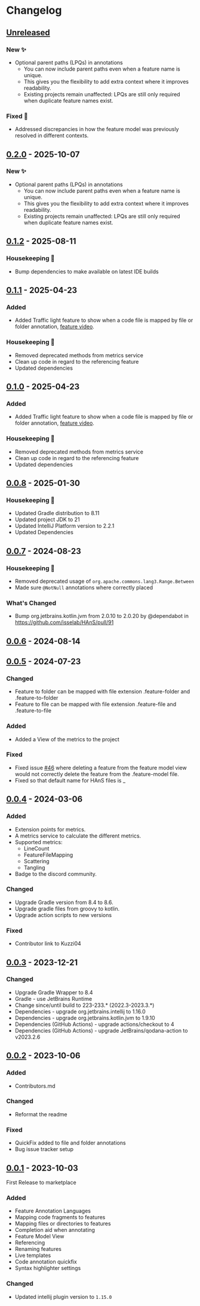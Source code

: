 # Changelog

## [Unreleased]

### New ✨

- Optional parent paths (LPQs) in annotations
    - You can now include parent paths even when a feature name is unique.
    - This gives you the flexibility to add extra context where it improves readability.
    - Existing projects remain unaffected: LPQs are still only required when duplicate feature names exist.

### Fixed 🐛
- Addressed discrepancies in how the feature model was previously resolved in different contexts.

## [0.2.0] - 2025-10-07

### New ✨

- Optional parent paths (LPQs) in annotations
  - You can now include parent paths even when a feature name is unique. 
  - This gives you the flexibility to add extra context where it improves readability. 
  - Existing projects remain unaffected: LPQs are still only required when duplicate feature names exist.

## [0.1.2] - 2025-08-11

### Housekeeping 🧹

- Bump dependencies to make available on latest IDE builds

## [0.1.1] - 2025-04-23

### Added

- Added Traffic light feature to show when a code file is mapped by file or folder annotation, [feature video](https://youtu.be/HBZYgyc_xgo).

### Housekeeping 🧹

- Removed deprecated methods from metrics service
- Clean up code in regard to the referencing feature
- Updated dependencies

## [0.1.0] - 2025-04-23

### Added

- Added Traffic light feature to show when a code file is mapped by file or folder annotation, [feature video](https://youtu.be/HBZYgyc_xgo).

### Housekeeping 🧹

- Removed deprecated methods from metrics service
- Clean up code in regard to the referencing feature
- Updated dependencies

## [0.0.8] - 2025-01-30

### Housekeeping 🧹

- Updated Gradle distribution to 8.11
- Updated project JDK to 21
- Updated IntelliJ Platform version to 2.2.1
- Updated Dependencies

## [0.0.7] - 2024-08-23

### Housekeeping 🧹

- Removed deprecated usage of ```org.apache.commons.lang3.Range.Between```
- Made sure ```@NotNull``` annotations where correctly placed

### What's Changed

- Bump org.jetbrains.kotlin.jvm from 2.0.10 to 2.0.20 by @dependabot in https://github.com/isselab/HAnS/pull/91

## [0.0.6] - 2024-08-14

## [0.0.5] - 2024-07-23

### Changed

- Feature to folder can be mapped with file extension .feature-folder and .feature-to-folder
- Feature to file can be mapped with file extension .feature-file and .feature-to-file

### Added

- Added a View of the metrics to the project

### Fixed

- Fixed issue [#46](https://github.com/isselab/HAnS/issues/46) where deleting a feature from the feature model view would not correctly delete the feature from the .feature-model file.
- Fixed so that default name for HAnS files is _

## [0.0.4] - 2024-03-06

### Added

- Extension points for metrics.
- A metrics service to calculate the different metrics.
- Supported metrics:
  - LineCount 
  - FeatureFileMapping 
  - Scattering 
  - Tangling
- Badge to the discord community.

### Changed

- Upgrade Gradle version from 8.4 to 8.6.
- Upgrade gradle files from groovy to kotlin. 
- Upgrade action scripts to new versions

### Fixed

- Contributor link to Kuzzi04

## [0.0.3] - 2023-12-21

### Changed

- Upgrade Gradle Wrapper to 8.4
- Gradle - use JetBrains Runtime
- Change since/until build to 223-233.* (2022.3-2023.3.*)
- Dependencies - upgrade org.jetbrains.intellij to 1.16.0
- Dependencies - upgrade org.jetbrains.kotlin.jvm to 1.9.10
- Dependencies (GitHub Actions) - upgrade actions/checkout to 4
- Dependencies (GitHub Actions) - upgrade JetBrains/qodana-action to v2023.2.6

## [0.0.2] - 2023-10-06

### Added

- Contributors.md

### Changed

- Reformat the readme

### Fixed

- QuickFix added to file and folder annotations
- Bug issue tracker setup

## [0.0.1] - 2023-10-03

First Release to marketplace

### Added

- Feature Annotation Languages
- Mapping code fragments to features
- Mapping files or directories to features
- Completion aid when annotating
- Feature Model View
- Referencing
- Renaming features
- Live templates
- Code annotation quickfix
- Syntax highlighter settings

### Changed

- Updated intellij plugin version to ```1.15.0```

[Unreleased]: https://github.com/isselab/HAnS/compare/v0.2.0...HEAD
[0.2.0]: https://github.com/isselab/HAnS/compare/v0.1.2...v0.2.0
[0.1.2]: https://github.com/isselab/HAnS/compare/v0.1.1...v0.1.2
[0.1.1]: https://github.com/isselab/HAnS/compare/v0.1.0...v0.1.1
[0.1.0]: https://github.com/isselab/HAnS/compare/v0.0.8...v0.1.0
[0.0.8]: https://github.com/isselab/HAnS/compare/v0.0.7...v0.0.8
[0.0.7]: https://github.com/isselab/HAnS/compare/v0.0.6...v0.0.7
[0.0.6]: https://github.com/isselab/HAnS/compare/v0.0.5...v0.0.6
[0.0.5]: https://github.com/isselab/HAnS/compare/v0.0.4...v0.0.5
[0.0.4]: https://github.com/isselab/HAnS/compare/v0.0.3...v0.0.4
[0.0.3]: https://github.com/isselab/HAnS/compare/v0.0.2...v0.0.3
[0.0.2]: https://github.com/isselab/HAnS/compare/v0.0.1...v0.0.2
[0.0.1]: https://github.com/isselab/HAnS/commits/v0.0.1
